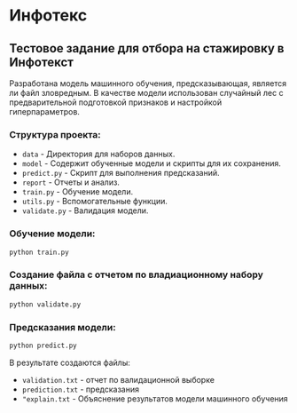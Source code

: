 # Инфотекс
## Тестовое задание для отбора на стажировку в Инфотекст
Разработана модель машинного обучения, предсказывающая, является ли файл зловредным. В качестве модели использован случайный лес с предварительной подготовкой признаков и настройкой гиперпараметров.

### Структура проекта:

* `data` - Директория для наборов данных.
* `model` - Содержит обученные модели и скрипты для их сохранения.
* `predict.py` - Скрипт для выполнения предсказаний.
* `report` - Отчеты и анализ.
* `train.py` - Обучение модели.
* `utils.py` - Вспомогательные функции.
* `validate.py` - Валидация модели.

### Обучение модели:
```python
python train.py
```

### Создание файла с отчетом по владиационному набору данных:
```python
python validate.py
```

### Предсказания модели:
```python
python predict.py
```

В результате создаются файлы:
* `validation.txt` - отчет по валидационной выборке
* `prediction.txt` - предсказания
* `"explain.txt` - Объяснение результатов модели машинного обучения



